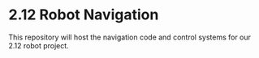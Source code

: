 # 2.12 Robot Navigation

This repository will host the navigation code and control systems for our 2.12 robot project.
